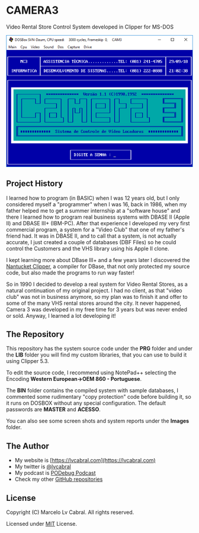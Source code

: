 # CAMERA3
Video Rental Store Control System developed in Clipper for MS-DOS

![Logon Screen](https://github.com/lvcabral/CAMERA3/blob/master/Images/Screenshot-1.png?raw=true)

## Project History

I learned how to program (in BASIC) when I was 12 years old, but I only considered myself a "programmer" when I was 16, back in 1986, when my father helped me to get a summer internship at a "software house" and there I learned how to program real business systems with DBASE II (Apple II) and DBASE III+ (IBM-PC). After that experience I developed my very first commercial program, a system for a "Video Club" that one of my father's friend had. It was in DBASE II, and to call that a system, is not actually accurate, I just created a couple of databases (DBF Files) so he could control the Customers and the VHS library using his Apple II clone.

I kept learning more about DBase III+ and a few years later I discovered the [Nantucket Clipper](https://en.wikipedia.org/wiki/Clipper_(programming_language)), a compiler for DBase, that not only protected my source code, but also made the programs to run way faster! 

So in 1990 I decided to develop a real system for Video Rental Stores, as a natural continuation of my original project. I had no client, as that "video club" was not in business anymore, so my plan was to finish it and offer to some of the many VHS rental stores around the city. It never happened, Camera 3 was developed in my free time for 3 years but was never ended or sold. Anyway, I learned a lot developing it!

## The Repository
This repository has the system source code under the **PRG** folder and under the **LIB** folder you will find my custom libraries, that you can use to build it using Clipper 5.3. 

To edit the source code, I recommend using NotePad++ selecting the Encoding **Western European->OEM 860 - Portuguese**.

The **BIN** folder contains the compiled system with sample databases, I commented some rudimentary "copy protection" code before building it, so it runs on DOSBOX without any special configuration. The default passwords are **MASTER** and **ACESSO**.

You can also see some screen shots and system reports under the **Images** folder.

## The Author
- My website is [https://lvcabral.com](https://lvcabral.com)
- My twitter is [@lvcabral](https://twitter.com/lvcabral)
- My podcast is [PODebug Podcast](http://podebug.com)
- Check my other [GitHub repositories ](https://github.com/lvcabral)

## License

Copyright (C) Marcelo Lv Cabral. All rights reserved.

Licensed under [MIT](https://github.com/lvcabral/CAMERA3/blob/master/LICENSE.TXT) License.
